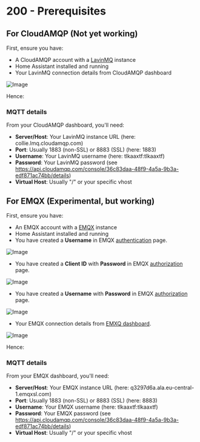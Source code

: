 # 200 - Prerequisites

## For CloudAMQP (Not yet working)

First, ensure you have:
- A CloudAMQP account with a [LavinMQ](https://customer.cloudamqp.com/instance/) instance
- Home Assistant installed and running
- Your LavinMQ connection details from CloudAMQP dashboard

![Image](https://github.com/user-attachments/assets/045e752b-ff05-4589-8ff9-d893c8b23eea)

Hence:

### MQTT details

From your CloudAMQP dashboard, you'll need:
- **Server/Host**: Your LavinMQ instance URL (here: collie.lmq.cloudamqp.com)
- **Port**: Usually 1883 (non-SSL) or 8883 (SSL) (here: 1883)
- **Username**: Your LavinMQ username (here: tlkaaxtf:tlkaaxtf)
- **Password**: Your LavinMQ password (see https://api.cloudamqp.com/console/36c83daa-48f9-4a5a-9b3a-edf871ac74bb/details)
- **Virtual Host**: Usually "/" or your specific vhost

## For EMQX (Experimental, but working)

First, ensure you have:
- An EMQX account with a [EMQX](https://cloud-intl.emqx.com/console/deployments/q3297d6a/settings) instance
- Home Assistant installed and running
- You have created a **Username** in EMQX [authentication](https://cloud-intl.emqx.com/console/deployments/q3297d6a/auth) page.

![Image](https://github.com/user-attachments/assets/e32cc310-e7cc-4315-ab84-8222ff50c8d2)

- You have created a **Client ID** with **Password** in EMQX [authorization](https://cloud-intl.emqx.com/console/deployments/q3297d6a/acl) page.

![Image](https://github.com/user-attachments/assets/7cf2a52e-ebc6-4579-968a-d7ea6be2ca56)

- You have created a **Username** with **Password** in EMQX [authorization](https://cloud-intl.emqx.com/console/deployments/q3297d6a/acl) page.

![Image](https://github.com/user-attachments/assets/6627e842-20dd-4805-ae73-8140958c4a35)

- Your EMQX connection details from [EMXQ dashboard](https://cloud-intl.emqx.com/console/deployments/q3297d6a/settings).

![Image](https://github.com/user-attachments/assets/0c5c43b4-6064-488f-be13-7544e7dc19c2)

Hence:

### MQTT details

From your EMQX dashboard, you'll need:
- **Server/Host**: Your EMQX instance URL (here: q3297d6a.ala.eu-central-1.emqxsl.com)
- **Port**: Usually 1883 (non-SSL) or 8883 (SSL) (here: 8883)
- **Username**: Your EMQX username (here: tlkaaxtf:tlkaaxtf)
- **Password**: Your EMQX password (see https://api.cloudamqp.com/console/36c83daa-48f9-4a5a-9b3a-edf871ac74bb/details)
- **Virtual Host**: Usually "/" or your specific vhost
